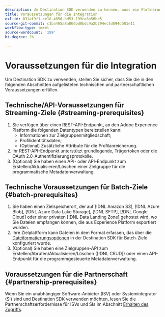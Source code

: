 ```yaml
---
description: Um Destination SDK verwenden zu können, muss ein Partnerunternehmen die in diesem Dokument aufgeführten Voraussetzungen erfüllen.
title: Voraussetzungen für die Integration
exl-id: 031af9f1-ce18-4056-bd53-199ce8b56be5
source-git-commit: c1ba465a8a866bd8bdc9a2b294ec5d894db81e11
workflow-type: tm+mt
source-wordcount: '199'
ht-degree: 2%

---
```


# Voraussetzungen für die Integration

Um Destination SDK zu verwenden, stellen Sie sicher, dass Sie die in den folgenden Abschnitten aufgelisteten technischen und partnerschaftlichen Voraussetzungen erfüllen.

## Technische/API-Voraussetzungen für Streaming-Ziele {#streaming-prerequisites}

1. Sie verfügen über einen REST-API-Endpunkt, an den Adobe Experience Platform die folgenden Datentypen bereitstellen kann:
   * Informationen zur Zielgruppenmitgliedschaft;
   * Profilidentitätsdaten;
   * (Optional) Zusätzliche Attribute für die Profilanreicherung.
2. Ihr REST-API-Endpunkt unterstützt grundlegende, Trägertoken oder die OAuth 2.0-Authentifizierungsprotokolle.
3. (Optional) Sie haben einen API- oder API-Endpunkt zum Erstellen/Aktualisieren/Löschen einer Zielgruppe für die programmatische Metadatenverwaltung.

## Technische Voraussetzungen für Batch-Ziele {#batch-prerequisites}

1. Sie haben einen Zielspeicherort, der auf [!DNL Amazon S3], [!DNL Azure Blob], [!DNL Azure Data Lake Storage], [!DNL SFTP], [!DNL Google Cloud] oder einer privaten [!DNL Data Landing Zone] gehostet wird, wo Sie Dateien empfangen können, die aus Experience Platform exportiert wurden.
2. Ihre Zielplattform kann Dateien in dem Format erfassen, das über die [Dateiformatierungsoptionen](functionality/destination-server/file-formatting.md) in der Destination SDK für Batch-Ziele konfiguriert wurde.
3. (Optional) Sie haben eine Zielgruppen-API zum Erstellen/Abrufen/Aktualisieren/Löschen ([!DNL CRUD]) oder einen API-Endpunkt für die programmgesteuerte Metadatenverwaltung.

## Voraussetzungen für die Partnerschaft {#partnership-prerequisites}

Wenn Sie ein unabhängiger Software-Anbieter (ISV) oder Systemintegrator (SI) sind und Destination SDK verwenden möchten, lesen Sie die Partnerschaftserfordernisse für ISVs und SIs im Abschnitt [Erhalten des Zugriffs](overview.md#get-access).
